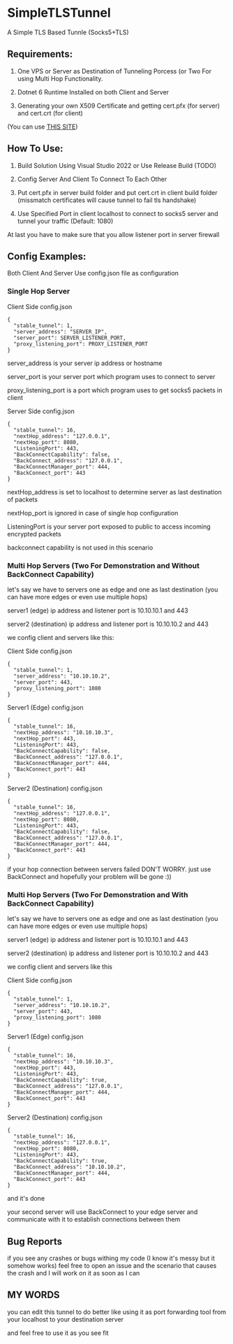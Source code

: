 # SimpleTLSTunnel
A Simple TLS Based Tunnle (Socks5+TLS)

## Requirements:

1. One VPS or Server as Destination of Tunneling Porcess (or Two For using Multi Hop Functionality.

2. Dotnet 6 Runtime Installed on both Client and Server

3. Generating your own X509 Certificate and getting cert.pfx (for server) and cert.crt (for client)

(You can use [THIS SITE](https://certificatetools.com))

## How To Use:

1. Build Solution Using Visual Studio 2022 or Use Release Build (TODO)

2. Config Server And Client To Connect To Each Other

3. Put cert.pfx in server build folder and put cert.crt in client build folder (missmatch certificates will cause tunnel to fail tls handshake)

4. Use Specified Port in client localhost to connect to socks5 server and tunnel your traffic (Default: 1080)

At last you have to make sure that you allow listener port in server firewall

## Config Examples:

Both Client And Server Use config.json file as configuration

### Single Hop Server

Client Side config.json
```
{
  "stable_tunnel": 1,
  "server_address": "SERVER_IP",
  "server_port": SERVER_LISTENER_PORT,
  "proxy_listening_port": PROXY_LISTENER_PORT
}
```
server_address is your server ip address or hostname

server_port is your server port which program uses to connect to server

proxy_listening_port is a port which program uses to get socks5 packets in client

Server Side config.json
```
{
  "stable_tunnel": 16,
  "nextHop_address": "127.0.0.1",
  "nextHop_port": 8080,
  "ListeningPort": 443,
  "BackConnectCapability": false,
  "BackConnect_address": "127.0.0.1",
  "BackConnectManager_port": 444,
  "BackConnect_port": 443
}
```
nextHop_address is set to localhost to determine server as last destination of packets

nextHop_port is ignored in case of single hop configuration

ListeningPort is your server port exposed to public to access incoming encrypted packets

backconnect capability is not used in this scenario

### Multi Hop Servers (Two For Demonstration and Without BackConnect Capability)

let's say we have to servers one as edge and one as last destination (you can have more edges or even use multiple hops)

server1 (edge) ip address and listener port is 10.10.10.1 and 443

server2 (destination) ip address and listener port is 10.10.10.2 and 443

we config client and servers like this:

Client Side config.json
```
{
  "stable_tunnel": 1,
  "server_address": "10.10.10.2",
  "server_port": 443,
  "proxy_listening_port": 1080
}
```

Server1 (Edge) config.json
```
{
  "stable_tunnel": 16,
  "nextHop_address": "10.10.10.3",
  "nextHop_port": 443,
  "ListeningPort": 443,
  "BackConnectCapability": false,
  "BackConnect_address": "127.0.0.1",
  "BackConnectManager_port": 444,
  "BackConnect_port": 443
}
```

Server2 (Destination) config.json
```
{
  "stable_tunnel": 16,
  "nextHop_address": "127.0.0.1",
  "nextHop_port": 8080,
  "ListeningPort": 443,
  "BackConnectCapability": false,
  "BackConnect_address": "127.0.0.1",
  "BackConnectManager_port": 444,
  "BackConnect_port": 443
}
```

if your hop connection between servers failed DON'T WORRY. just use BackConnect and hopefully your problem will be gone :))

### Multi Hop Servers (Two For Demonstration and With BackConnect Capability)

let's say we have to servers one as edge and one as last destination (you can have more edges or even use multiple hops)

server1 (edge) ip address and listener port is 10.10.10.1 and 443

server2 (destination) ip address and listener port is 10.10.10.2 and 443

we config client and servers like this

Client Side config.json
```
{
  "stable_tunnel": 1,
  "server_address": "10.10.10.2",
  "server_port": 443,
  "proxy_listening_port": 1080
}
```

Server1 (Edge) config.json
```
{
  "stable_tunnel": 16,
  "nextHop_address": "10.10.10.3",
  "nextHop_port": 443,
  "ListeningPort": 443,
  "BackConnectCapability": true,
  "BackConnect_address": "127.0.0.1",
  "BackConnectManager_port": 444,
  "BackConnect_port": 443
}
```

Server2 (Destination) config.json
```
{
  "stable_tunnel": 16,
  "nextHop_address": "127.0.0.1",
  "nextHop_port": 8080,
  "ListeningPort": 443,
  "BackConnectCapability": true,
  "BackConnect_address": "10.10.10.2",
  "BackConnectManager_port": 444,
  "BackConnect_port": 443
}
```

and it's done

your second server will use BackConnect to your edge server and communicate with it to establish connections between them

## Bug Reports

if you see any crashes or bugs withing my code (I know it's messy but it somehow works) feel free to open an issue and the scenario that causes the crash and I will work on it as soon as I can

## MY WORDS

you can edit this tunnel to do better like using it as port forwarding tool from your localhost to your destination server

and feel free to use it as you see fit
